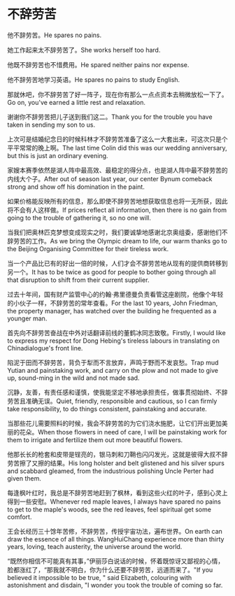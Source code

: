 # 不辞劳苦

<p><span class="chinese">他不辞劳苦。</span><span class="english">He spares no pains.</span></p>

<p><span class="chinese">她工作起来太不辞劳苦了。</span><span class="english">She works herself too hard.</span></p>

<p><span class="chinese">他既不辞劳苦也不惜费用。</span><span class="english">He spared neither pains nor expense.</span></p>

<p><span class="chinese">他不辞劳苦地学习英语。</span><span class="english">He spares no pains to study English.</span></p>

<p><span class="chinese">那就休吧，你不辞劳苦了好一阵子，现在你有那么一点点资本去稍微放松一下了。</span><span class="english">Go on, you've earned a little rest and relaxation.</span></p>

<p><span class="chinese">谢谢你不辞劳苦把儿子送到我们这二。</span><span class="english">Thank you for the trouble you have taken in sending my son to us.</span></p>

<p><span class="chinese">上次可是结婚纪念日的时候科林才不辞劳苦准备了这么一大套出来，可这次只是个平平常常的晚上啊。</span><span class="english">The last time Colin did this was our wedding anniversary, but this is just an ordinary evening.</span></p>

<p><span class="chinese">家嫂本赛季依然是湖人阵中最高效、最稳定的得分点，也是湖人阵中最不辞劳苦的内线大个子。</span><span class="english">After out of season last year, our center Bynum comeback strong and show off his domination in the paint.</span></p>

<p><span class="chinese">如果价格能反映所有的信息，那么即使不辞劳苦地想获取信息也将一无所获，因此将不会有人这样做。</span><span class="english">If prices reflect all information, then there is no gain from going to the trouble of gathering it, so no one will.</span></p>

<p><span class="chinese">当我们把奥林匹克梦想变成现实之时，我们要诚挚地感谢北京奥组委，感谢他们不辞劳苦的工作。</span><span class="english">As we bring the Olympic dream to life, our warm thanks go to the Beijing Organising Committee for their tireless work.</span></p>

<p><span class="chinese">当一个产品比已有的好出一倍的时候，人们才会不辞劳苦地从现有的提供商转移到另一个。</span><span class="english">It has to be twice as good for people to bother going through all that disruption to shift from their current supplier.</span></p>

<p><span class="chinese">过去十年间，国有财产监管中心的约翰·弗里德曼负责看管这座剧院，他像个年轻的小伙子一样，不辞劳苦的常年查看。</span><span class="english">For the last 10 years, John Friedman, the property manager, has watched over the building he frequented as a younger man.</span></p>

<p><span class="chinese">首先向不辞劳苦奋战在中外对话翻译前线的董鹤冰同志致敬。</span><span class="english">Firstly, I would like to express my respect for Dong Hebing's tireless labours in translating on Chinadialogue's front line.</span></p>

<p><span class="chinese">陷泥于田而不辞劳苦，背负于犁而不言放弃，声鸣于野而不发哀愁。</span><span class="english">Trap mud Yutian and painstaking work, and carry on the plow and not made to give up, sound-ming in the wild and not made sad.</span></p>

<p><span class="chinese">沉静，友善，有责任感和谨慎，使我能坚定不移地承担责任，做事贯彻始终、不辞劳苦且准确无误。</span><span class="english">Quiet, friendly, responsible and cautious, so I can firmly take responsibility, to do things consistent, painstaking and accurate.</span></p>

<p><span class="chinese">当那些花儿需要照料的时候，我会不辞劳苦的为它们浇水施肥，让它们开出更加美丽的花朵。</span><span class="english">When those flowers in need of care, I will be painstaking work for them to irrigate and fertilize them out more beautiful flowers.</span></p>

<p><span class="chinese">他那长长的枪套和皮带是锃亮的，银马刺和刀鞘也闪闪发光，这就是彼得大叔不辞劳苦擦了又擦的结果。</span><span class="english">His long holster and belt glistened and his silver spurs and scabbard gleamed, from the industrious polishing Uncle Perter had given them.</span></p>

<p><span class="chinese">每逢枫叶红时，我总是不辞劳苦地赶到了枫林，看到这些火红的叶子，感到心灵上得到一些安慰。</span><span class="english">Whenever red maple leaves, I always have spared no pains to get to the maple's woods, see the red leaves, feel spiritual get some comfort.</span></p>

<p><span class="chinese">王会长经历三十馀年苦修，不辞劳苦，传授宇宙功法，遍布世界。</span><span class="english">On earth can draw the essence of all things. WangHuiChang experience more than thirty years, loving, teach austerity, the universe around the world.</span></p>

<p><span class="chinese">“既然你相信不可能真有其事，”伊丽莎白说话的时候，怀着既惊讶又鄙视的心情，脸都涨红了，“那我就不明白，你为什么还要不辞劳苦，远道而来了。</span><span class="english">"If you believed it impossible to be true, " said Elizabeth, colouring with astonishment and disdain, "I wonder you took the trouble of coming so far.</span></p>

